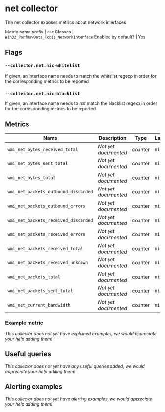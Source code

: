 # net collector

The net collector exposes metrics about network interfaces

Metric name prefix | `net`
Classes             | [`Win32_PerfRawData_Tcpip_NetworkInterface`](https://technet.microsoft.com/en-us/security/aa394340(v=vs.80))
Enabled by default? | Yes

## Flags

### `--collector.net.nic-whitelist`

If given, an interface name needs to match the whitelist regexp in order for the corresponding metrics to be reported

### `--collector.net.nic-blacklist`

If given, an interface name needs to *not* match the blacklist regexp in order for the corresponding metrics to be reported

## Metrics

Name | Description | Type | Labels
-----|-------------|------|-------
`wmi_net_bytes_received_total` | _Not yet documented_ | counter | `nic`
`wmi_net_bytes_sent_total` | _Not yet documented_ | counter | `nic`
`wmi_net_bytes_total` | _Not yet documented_ | counter | `nic`
`wmi_net_packets_outbound_discarded` | _Not yet documented_ | counter | `nic`
`wmi_net_packets_outbound_errors` | _Not yet documented_ | counter | `nic`
`wmi_net_packets_received_discarded` | _Not yet documented_ | counter | `nic`
`wmi_net_packets_received_errors` | _Not yet documented_ | counter | `nic`
`wmi_net_packets_received_total` | _Not yet documented_ | counter | `nic`
`wmi_net_packets_received_unknown` | _Not yet documented_ | counter | `nic`
`wmi_net_packets_total` | _Not yet documented_ | counter | `nic`
`wmi_net_packets_sent_total` | _Not yet documented_ | counter | `nic`
`wmi_net_current_bandwidth` | _Not yet documented_ | counter | `nic`

### Example metric
_This collector does not yet have explained examples, we would appreciate your help adding them!_

## Useful queries
_This collector does not yet have any useful queries added, we would appreciate your help adding them!_

## Alerting examples
_This collector does not yet have alerting examples, we would appreciate your help adding them!_
